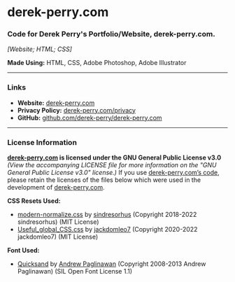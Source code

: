 # derek-perry.com
### Code for Derek Perry's Portfolio/Website, derek-perry.com.
_[Website; HTML; CSS]_

**Made Using:** HTML, CSS, Adobe Photoshop, Adobe Illustrator

---

### Links
- **Website:** [derek-perry.com](https://derek-perry.com "Visit Derek Perry's portfolio/website derek-perry.com")
- **Privacy Policy:** [derek-perry.com/privacy](https://derek-perry.com/privacy "Visit the privacy policy of Derek Perry's portfolio/website at derek-perry.com/privacy")
- **GitHub:** [github.com/derek-perry/derek-perry.com](https://github.com/derek-perry/derek-perry.com "Visit the GitHub for Derek Perry's portfolio/website at github.com/derek-perry/derek-perry.com")

---

### License Information
**[derek-perry.com](https://derek-perry.com "Visit Derek Perry's portfolio/website derek-perry.com") is licensed under the GNU General Public License v3.0**
_(View the accompanying LICENSE file for more information on the "GNU General Public License v3.0" license.)_
If you use [derek-perry.com’s code](https://github.com/derek-perry/derek-perry.com "Visit the GitHub for Derek Perry's portfolio/website at github.com/derek-perry/derek-perry.com"), please retain the licenses of the files below which were used in the development of [derek-perry.com](https://derek-perry.com "Visit Derek Perry's portfolio/website derek-perry.com").

**CSS Resets Used:**
- [modern-normalize.css](https://github.com/sindresorhus/modern-normalize "View the modern-normalize.css Repo by sindresorhus on GitHub") by [sindresorhus](https://github.com/sindresorhus) (Copyright 2018-2022 sindresorhus) (MIT License)
- [Useful_global_CSS.css](https://gist.github.com/jackdomleo7/55659bafe581d19cc341ef775d6a9e6b "View the Useful_global_CSS.css gist by jackdomleo7 on GitHub") by [jackdomleo7](https://github.com/jackdomleo7) (Copyright 2020-2022 jackdomleo7) (MIT License)

**Font Used:**
- [Quicksand](https://github.com/andrew-paglinawan/QuicksandFamily "View the Quicksand font by Andrew Paglinawan on GitHub") by [Andrew Paglinawan](https://github.com/andrew-paglinawan) (Copyright 2008-2013 Andrew Paglinawan) (SIL Open Font License 1.1)
